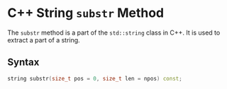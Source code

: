 # C++ String `substr` Method

The `substr` method is a part of the `std::string` class in C++. It is used to extract a part of a string.

## Syntax

```cpp
string substr(size_t pos = 0, size_t len = npos) const;
```
